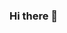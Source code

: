 ### Hi there 👋

<!--
**bingjiaqi123/bingjiaqi123** is a ✨ _special_ ✨ repository because its `README.md` (this file) appears on your GitHub profile.

[赣ICP备2023007517号](beian.miit.gov.cn)
